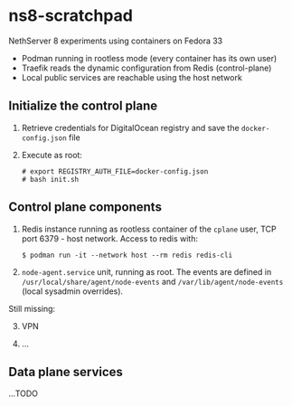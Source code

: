 # ns8-scratchpad

NethServer 8 experiments using containers on Fedora 33

- Podman running in rootless mode (every container has its own user)
- Traefik reads the dynamic configuration from Redis (control-plane)
- Local public services are reachable using the host network

## Initialize the control plane

1. Retrieve credentials for DigitalOcean registry and save the `docker-config.json` file

2. Execute as root:

       # export REGISTRY_AUTH_FILE=docker-config.json
       # bash init.sh

## Control plane components

1. Redis instance running as rootless container of the `cplane` user, TCP port 6379 - host network. Access to redis with:

       $ podman run -it --network host --rm redis redis-cli

2. `node-agent.service` unit, running as root. The events are defined in `/usr/local/share/agent/node-events` and `/var/lib/agent/node-events` (local sysadmin overrides).

Still missing:

3. VPN

4. ...


## Data plane services

...TODO